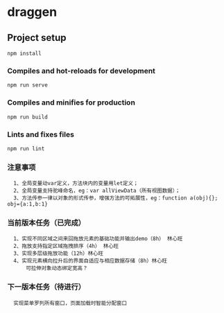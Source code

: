 # draggen

## Project setup

```
npm install
```

### Compiles and hot-reloads for development

```
npm run serve
```

### Compiles and minifies for production

```
npm run build
```

### Lints and fixes files

```
npm run lint
```

### 注意事项

```
  1、全局变量动var定义，方法块内的变量用let定义；
  2、全局变量支持驼峰命名，eg：var allViewData（所有视图数据）；
  3、方法传参一律以对象的形式传参，增强方法的可拓展性，eg：function a(obj){}; obj={a:1,b:1}
```

### 当前版本任务（已完成）

```
  1、实现不同区域之间来回拖放元素的基础功能并输出demo（8h） 林心旺
  2、拖放支持指定区域拖拽排序（4h） 林心旺
  3、实现多层级拖放功能（12h）林心旺
  4、实现元素横向拉升后的界面自适应与相应数据存储（8h）林心旺
      可拉伸对象动态绑定宽高？
```

### 下一版本任务（待进行）

```
  实现菜单罗列所有窗口，页面加载时智能分配窗口
  
```

